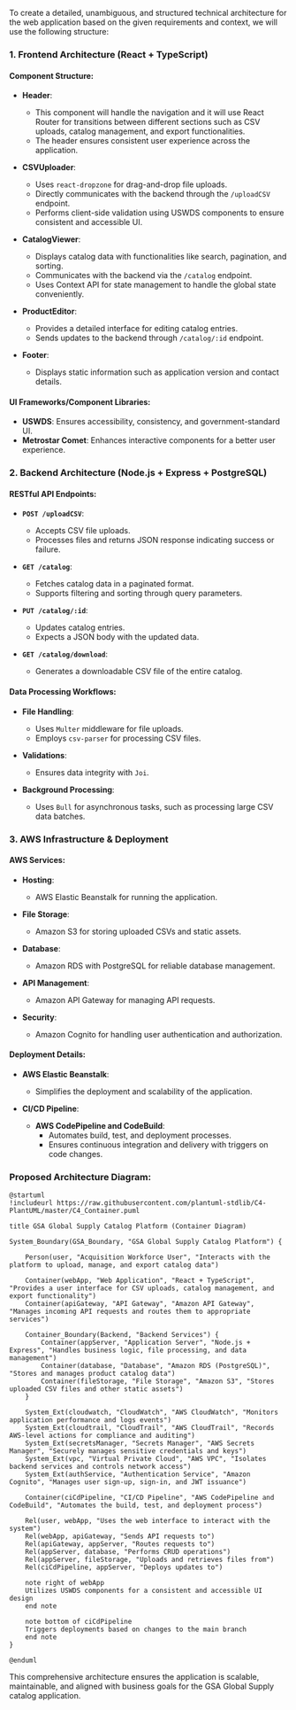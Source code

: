 To create a detailed, unambiguous, and structured technical architecture for the web application based on the given requirements and context, we will use the following structure:

### 1. Frontend Architecture (React + TypeScript)

#### Component Structure:

- **Header**: 
  - This component will handle the navigation and it will use React Router for transitions between different sections such as CSV uploads, catalog management, and export functionalities.
  - The header ensures consistent user experience across the application.

- **CSVUploader**:
  - Uses `react-dropzone` for drag-and-drop file uploads.
  - Directly communicates with the backend through the `/uploadCSV` endpoint.
  - Performs client-side validation using USWDS components to ensure consistent and accessible UI.

- **CatalogViewer**:
  - Displays catalog data with functionalities like search, pagination, and sorting.
  - Communicates with the backend via the `/catalog` endpoint.
  - Uses Context API for state management to handle the global state conveniently.

- **ProductEditor**:
  - Provides a detailed interface for editing catalog entries.
  - Sends updates to the backend through `/catalog/:id` endpoint.

- **Footer**:
  - Displays static information such as application version and contact details.

#### UI Frameworks/Component Libraries:
- **USWDS**: Ensures accessibility, consistency, and government-standard UI.
- **Metrostar Comet**: Enhances interactive components for a better user experience.

### 2. Backend Architecture (Node.js + Express + PostgreSQL)

#### RESTful API Endpoints:
- **`POST /uploadCSV`**: 
  - Accepts CSV file uploads.
  - Processes files and returns JSON response indicating success or failure.
  
- **`GET /catalog`**: 
  - Fetches catalog data in a paginated format.
  - Supports filtering and sorting through query parameters.
  
- **`PUT /catalog/:id`**: 
  - Updates catalog entries.
  - Expects a JSON body with the updated data.
  
- **`GET /catalog/download`**: 
  - Generates a downloadable CSV file of the entire catalog.

#### Data Processing Workflows:
- **File Handling**: 
  - Uses `Multer` middleware for file uploads.
  - Employs `csv-parser` for processing CSV files.
  
- **Validations**: 
  - Ensures data integrity with `Joi`.
  
- **Background Processing**: 
  - Uses `Bull` for asynchronous tasks, such as processing large CSV data batches.

### 3. AWS Infrastructure & Deployment

#### AWS Services:
- **Hosting**: 
  - AWS Elastic Beanstalk for running the application.
  
- **File Storage**: 
  - Amazon S3 for storing uploaded CSVs and static assets.
  
- **Database**: 
  - Amazon RDS with PostgreSQL for reliable database management.
  
- **API Management**: 
  - Amazon API Gateway for managing API requests.
  
- **Security**: 
  - Amazon Cognito for handling user authentication and authorization.

#### Deployment Details:
- **AWS Elastic Beanstalk**: 
  - Simplifies the deployment and scalability of the application.
  
- **CI/CD Pipeline**:
  - **AWS CodePipeline and CodeBuild**: 
    - Automates build, test, and deployment processes.
    - Ensures continuous integration and delivery with triggers on code changes.

### Proposed Architecture Diagram:

```plantuml
@startuml
!includeurl https://raw.githubusercontent.com/plantuml-stdlib/C4-PlantUML/master/C4_Container.puml

title GSA Global Supply Catalog Platform (Container Diagram)

System_Boundary(GSA_Boundary, "GSA Global Supply Catalog Platform") {

    Person(user, "Acquisition Workforce User", "Interacts with the platform to upload, manage, and export catalog data")

    Container(webApp, "Web Application", "React + TypeScript", "Provides a user interface for CSV uploads, catalog management, and export functionality")
    Container(apiGateway, "API Gateway", "Amazon API Gateway", "Manages incoming API requests and routes them to appropriate services")

    Container_Boundary(Backend, "Backend Services") {
        Container(appServer, "Application Server", "Node.js + Express", "Handles business logic, file processing, and data management")
        Container(database, "Database", "Amazon RDS (PostgreSQL)", "Stores and manages product catalog data")
        Container(fileStorage, "File Storage", "Amazon S3", "Stores uploaded CSV files and other static assets")
    }

    System_Ext(cloudwatch, "CloudWatch", "AWS CloudWatch", "Monitors application performance and logs events")
    System_Ext(cloudtrail, "CloudTrail", "AWS CloudTrail", "Records AWS-level actions for compliance and auditing")
    System_Ext(secretsManager, "Secrets Manager", "AWS Secrets Manager", "Securely manages sensitive credentials and keys")
    System_Ext(vpc, "Virtual Private Cloud", "AWS VPC", "Isolates backend services and controls network access")
    System_Ext(authService, "Authentication Service", "Amazon Cognito", "Manages user sign-up, sign-in, and JWT issuance")

    Container(ciCdPipeline, "CI/CD Pipeline", "AWS CodePipeline and CodeBuild", "Automates the build, test, and deployment process")

    Rel(user, webApp, "Uses the web interface to interact with the system")
    Rel(webApp, apiGateway, "Sends API requests to")
    Rel(apiGateway, appServer, "Routes requests to")
    Rel(appServer, database, "Performs CRUD operations")
    Rel(appServer, fileStorage, "Uploads and retrieves files from")
    Rel(ciCdPipeline, appServer, "Deploys updates to")

    note right of webApp
    Utilizes USWDS components for a consistent and accessible UI design
    end note

    note bottom of ciCdPipeline
    Triggers deployments based on changes to the main branch
    end note
}

@enduml
```

This comprehensive architecture ensures the application is scalable, maintainable, and aligned with business goals for the GSA Global Supply catalog application.